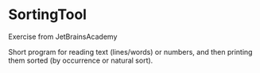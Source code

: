 # SortingTool
Exercise from JetBrainsAcademy

Short program for reading text (lines/words) or numbers, and then printing them sorted (by occurrence or natural sort).
